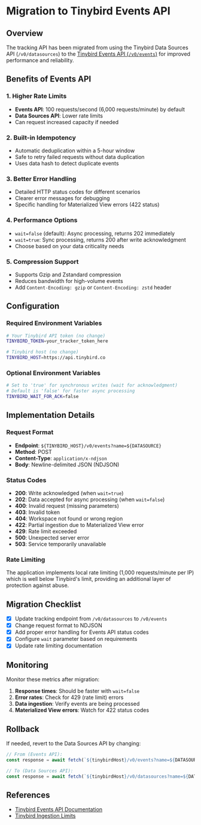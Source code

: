 # Migration to Tinybird Events API

## Overview
The tracking API has been migrated from using the Tinybird Data Sources API (`/v0/datasources`) to the [Tinybird Events API (`/v0/events`)](https://www.tinybird.co/docs/api-reference/events-api#post-v0events) for improved performance and reliability.

## Benefits of Events API

### 1. **Higher Rate Limits**
- **Events API**: 100 requests/second (6,000 requests/minute) by default
- **Data Sources API**: Lower rate limits
- Can request increased capacity if needed

### 2. **Built-in Idempotency**
- Automatic deduplication within a 5-hour window
- Safe to retry failed requests without data duplication
- Uses data hash to detect duplicate events

### 3. **Better Error Handling**
- Detailed HTTP status codes for different scenarios
- Clearer error messages for debugging
- Specific handling for Materialized View errors (422 status)

### 4. **Performance Options**
- `wait=false` (default): Async processing, returns 202 immediately
- `wait=true`: Sync processing, returns 200 after write acknowledgment
- Choose based on your data criticality needs

### 5. **Compression Support**
- Supports Gzip and Zstandard compression
- Reduces bandwidth for high-volume events
- Add `Content-Encoding: gzip` or `Content-Encoding: zstd` header

## Configuration

### Required Environment Variables
```bash
# Your Tinybird API token (no change)
TINYBIRD_TOKEN=your_tracker_token_here

# Tinybird host (no change)
TINYBIRD_HOST=https://api.tinybird.co
```

### Optional Environment Variables
```bash
# Set to 'true' for synchronous writes (wait for acknowledgment)
# Default is 'false' for faster async processing
TINYBIRD_WAIT_FOR_ACK=false
```

## Implementation Details

### Request Format
- **Endpoint**: `${TINYBIRD_HOST}/v0/events?name=${DATASOURCE}`
- **Method**: POST
- **Content-Type**: `application/x-ndjson`
- **Body**: Newline-delimited JSON (NDJSON)

### Status Codes
- **200**: Write acknowledged (when `wait=true`)
- **202**: Data accepted for async processing (when `wait=false`)
- **400**: Invalid request (missing parameters)
- **403**: Invalid token
- **404**: Workspace not found or wrong region
- **422**: Partial ingestion due to Materialized View error
- **429**: Rate limit exceeded
- **500**: Unexpected server error
- **503**: Service temporarily unavailable

### Rate Limiting
The application implements local rate limiting (1,000 requests/minute per IP) which is well below Tinybird's limit, providing an additional layer of protection against abuse.

## Migration Checklist

- [x] Update tracking endpoint from `/v0/datasources` to `/v0/events`
- [x] Change request format to NDJSON
- [x] Add proper error handling for Events API status codes
- [x] Configure `wait` parameter based on requirements
- [x] Update rate limiting documentation

## Monitoring

Monitor these metrics after migration:
1. **Response times**: Should be faster with `wait=false`
2. **Error rates**: Check for 429 (rate limit) errors
3. **Data ingestion**: Verify events are being processed
4. **Materialized View errors**: Watch for 422 status codes

## Rollback

If needed, revert to the Data Sources API by changing:
```javascript
// From (Events API):
const response = await fetch(`${tinybirdHost}/v0/events?name=${DATASOURCE}&wait=${waitForAck}`, options);

// To (Data Sources API):
const response = await fetch(`${tinybirdHost}/v0/datasources?name=${DATASOURCE}&mode=append&format=ndjson`, options);
```

## References
- [Tinybird Events API Documentation](https://www.tinybird.co/docs/api-reference/events-api#post-v0events)
- [Tinybird Ingestion Limits](https://www.tinybird.co/docs/limits#ingestion-limits)
